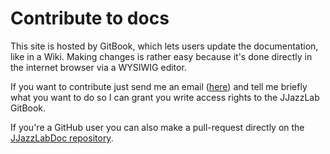 # Contribute to docs

This site is hosted by GitBook, which lets users update the documentation, like in a Wiki. Making changes is rather easy because it's done directly in the internet browser via a WYSIWIG editor.

If you want to contribute just send me an email \([here](https://www.jjazzlab.com/en/contact/)\) and tell me briefly what you want to do so I can grant you write access rights to the JJazzLab GitBook. 

If you're a GitHub user you can also make a pull-request directly on the [JJazzLabDoc repository](https://github.com/jjazzboss/JJazzLabDoc).









